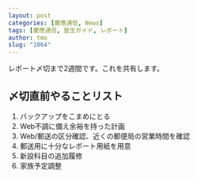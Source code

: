 ```yaml
---
layout: post
categories: [慶應通信, News]
tags: [慶應通信, 塾生ガイド, レポート]
author: tmo
slug: "1064"
---
```

レポート〆切まで2週間です。これを共有します。

## 〆切直前やることリスト
1. バックアップをこまめにとる
2. Web不調に備え余裕を持った計画
3. Web/郵送の区分確認、近くの郵便局の営業時間を確認
4. 郵送用に十分なレポート用紙を用意
5. 新設科目の追加履修
6. 家族予定調整
